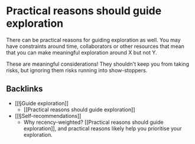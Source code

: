 # Practical reasons should guide exploration
There can be practical reasons for guiding exploration as well. You may have constraints around time, collaborators or other resources that mean that you can make meaningful exploration around X but not Y.

These are meaningful considerations! They shouldn't keep you from taking risks, but ignoring them risks running into show-stoppers.

## Backlinks
* [[§Guide exploration]]
	* [[Practical reasons should guide exploration]]
* [[§Self-recommendations]]
	* Why recency-weighted? [[Practical reasons should guide exploration]], and practical reasons likely help you prioritise your exploration.

<!-- #Life -->

<!-- {BearID:25700047-7504-422A-ADE3-620D8534D8C3-15756-0000130430AC4A2B} -->
